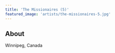 ```yaml
---
title: 'The Missionaires (5)'
featured_image: 'artists/the-missionaires-5.jpg'
---
```


## About

Winnipeg, Canada
